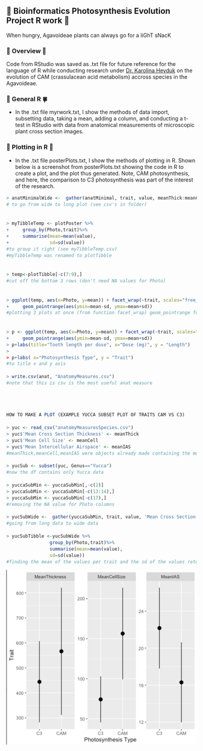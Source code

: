 ## 🌵 Bioinformatics Photosynthesis Evolution Project R work 🌵

When hungry, Agavoideae plants can always go for a liGhT sNacK

### 🌵 Overview 🌵

Code from RStudio was saved as .txt file for future reference for the language of R while conducting research under [Dr. Karolina Heyduk](https://github.com/kheyduk) on the evolution of CAM (crassulacean acid metabolism) accross species in the Agavoideae. 

### 🥬 General R 🍀 

- In the .txt file myrwork.txt, I show the methods of data import, subsetting data, taking a mean, adding a column, and conducting a t-test in RStudio with data from anatomical measurements of microscopic plant cross section images.

### 🌴 Plotting in R 🌵

- In the .txt file posterPlots.txt, I show the methods of plotting in R. Shown below is a screenshot from posterPlots.txt showing the code in R to create a plot, and the plot thus generated. Note, CAM photosynthesis, and here, the comparison to C3 photosynthesis was part of the interest of the research.
```R
> anatMinimalWide <-  gather(anatMinimal, trait, value, meanThick:meanCell, factor_key=TRUE)
# to go from wide to long plot (see csv's in folder)


> myTibbleTemp <- plotPoster %>%
+     group_by(Photo,trait)%>%
+     summarise(mean=mean(value),
+               sd=sd(value))
#to group it right (see myTibbleTemp.csv)
#myTibbleTemp was renamed to plotTibble


> temp<-plotTibble[-c(7:9),]
#cut off the bottom 3 rows (don't need NA values for Photo)


> ggplot(temp, aes(x=Photo, y=mean)) + facet_wrap(~trait, scales="free_y") +geom_point(pch=21,size=3)+ 
+     geom_pointrange(aes(ymin=mean-sd, ymax=mean+sd))
#plotting 3 plots at once (from function facet_wrap) geom_pointrange for SD bars


> p <- ggplot(temp, aes(x=Photo, y=mean)) + facet_wrap(~trait, scales="free_y") +geom_point(pch=21,size=3)+ 
+     geom_pointrange(aes(ymin=mean-sd, ymax=mean+sd))
> p+labs(title="Tooth length per dose", x="Dose (mg)", y = "Length")
>     
> p+labs( x="Photosynthesis Type", y = "Trait")
#to title x and y axis

> write.csv(anat, "AnatomyMeasures.csv")
#note that this is csv is the most useful anat measure




HOW TO MAKE A PLOT (EXAMPLE YUCCA SUBSET PLOT OF TRAITS CAM VS C3)

> yuc <- read_csv("anatomyMeasuresSpecies.csv")
> yuc$'Mean Cross Section Thickness' <- meanThick
> yuc$'Mean Cell Size' <- meanCell
> yuc$'Mean Intercellular Airspace' <- meanIAS
#meanThick,meanCell,meanIAS were objects already made containing the mean values

> yucSub <- subset(yuc, Genus=="Yucca")
#now the df contains only Yucca data

> yuccaSubMin <- yuccaSubMin[,-c(2)]
> yuccaSubMin <- yuccaSubMin[-c(13:14),]
> yuccaSubMin <- yuccaSubMin[-c(17),]
#removing the NA value for Photo columns

> yucSubWide <-  gather(yuccaSubMin, trait, value, 'Mean Cross Section Thickness':'Mean Intercellular Airspace', factor_key=TRUE)
#going from long data to wide data

> yucSubTibble <-yucSubWide %>%
                group_by(Photo,trait)%>%
                summarise(mean=mean(value),
                sd=sd(value))
#finding the mean of the values per trait and the sd of the values returned in a tibble
```

![Image of plot](yuccaPlot.png)
